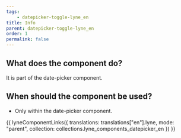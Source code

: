 ```yaml
---
tags: 
    - datepicker-toggle-lyne_en
title: Info
parent: datepicker-toggle-lyne_en
order: 1
permalink: false
---
```


## What does the component do?
It is part of the date-picker component.

## When should the component be used?
* Only within the date-picker component.

{{ lyneComponentLinks({
  translations: translations["en"].lyne,
  mode: "parent",
  collection: collections.lyne_components_datepicker_en
}) }}
